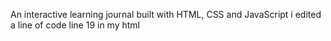 An interactive learning journal built with HTML, CSS and JavaScript
i edited a line of code line 19 in my html
